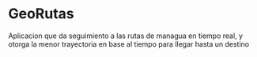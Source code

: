 # GeoRutas

Aplicacion que da seguimiento a las rutas de managua en tiempo real, y otorga la menor trayectoria en base al tiempo para llegar hasta un destino
